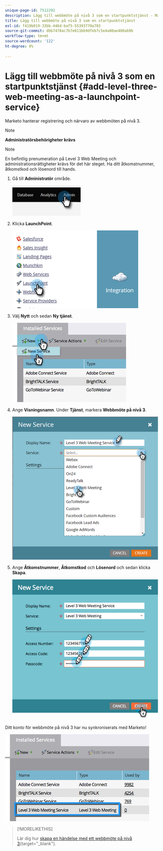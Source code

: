 ```yaml
---
unique-page-id: 7512292
description: Lägg till webbmöte på nivå 3 som en startpunktstjänst - Marketo Docs - Produktdokumentation
title: Lägg till webbmöte på nivå 3 som en startpunktstjänst
exl-id: f419b019-33bb-446d-baf5-55393770a703
source-git-commit: dbb7478ac7b7e811bb9dfeb7c5e4a80ae400ab9b
workflow-type: tm+mt
source-wordcount: '122'
ht-degree: 0%

---
```


# Lägg till webbmöte på nivå 3 som en startpunktstjänst {#add-level-three-web-meeting-as-a-launchpoint-service}

Marketo hanterar registrering och närvaro av webbmöten på nivå 3.

>[!NOTE]
>
>**Administratörsbehörigheter krävs**

>[!NOTE]
>
>En befintlig prenumeration på Level 3 Web Meeting och administrationsrättigheter krävs för det här steget. Ha ditt åtkomstnummer, åtkomstkod och lösenord till hands.

1. Gå till **Administratör** område.

   ![](assets/add-level-three-web-meeting-as-a-launchpoint-service-1.png)

1. Klicka **LaunchPoint**.

   ![](assets/add-level-three-web-meeting-as-a-launchpoint-service-2.png)

1. Välj **Nytt** och sedan **Ny tjänst**.

   ![](assets/add-level-three-web-meeting-as-a-launchpoint-service-3.png)

1. Ange **Visningsnamn**. Under **Tjänst**, markera **Webbmöte på nivå 3**.

   ![](assets/add-level-three-web-meeting-as-a-launchpoint-service-4.png)

1. Ange **Åtkomstnummer**, **Åtkomstkod** och **Lösenord** och sedan klicka **Skapa**.

   ![](assets/add-level-three-web-meeting-as-a-launchpoint-service-5.png)

Ditt konto för webbmöte på nivå 3 har nu synkroniserats med Marketo!

![](assets/add-level-three-web-meeting-as-a-launchpoint-service-6.png)

>[!MORELIKETHIS]
>
>Lär dig hur [skapa en händelse med ett webbmöte på nivå 3](/help/marketo/product-docs/demand-generation/events/create-an-event/create-an-event-with-level-3-web-meeting.md){target=&quot;_blank&quot;}.
